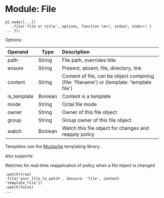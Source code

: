 # Module: File

    p2.node([...])
       .file('file or title', options, function (err, stdout, stderr) { ... });

Options:

  | Operand     | Type    | Description                            |
  |:------------|---------|:---------------------------------------|
  | path        | String  | File path, overrides title             |
  | ensure      | String  | Present, absent, file, directory, link |
  | content     | String  | Content of file, can be object containing {file: 'filaname'} or {template: 'template file'} |
  | is_template | Boolean | Content is a template                  |
  | mode        | String  | Octal file mode                        |
  | owner       | String  | Owner of this file object              |
  | group       | String  | Group owner of this file object        |
  | watch       | Boolean | Watch this file object for changes and reapply policy |

  Templates use the [Mustache](https://www.npmjs.com/package/mustache) templating library.

also supports:

Watches for real-time reapplication of policy when a file object is changed

    .watch(true)
    .file('your_file_to_watch', {ensure: 'file', content: 'template_file'})
    .watch(false)
    ...
